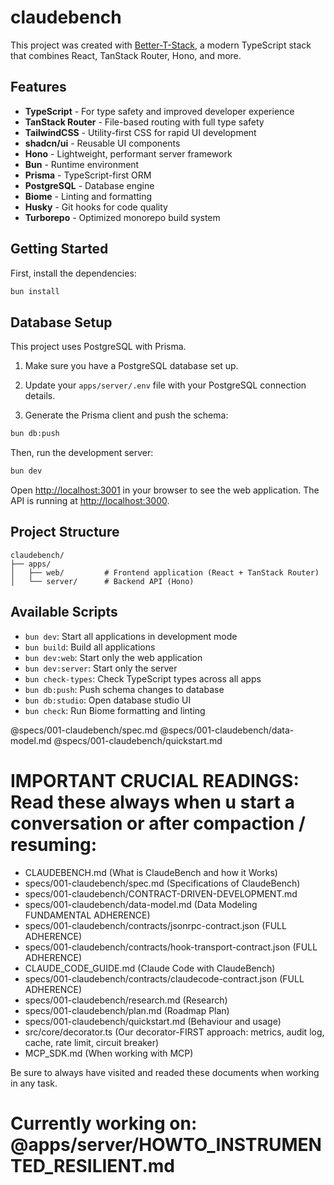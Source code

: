 # claudebench

This project was created with [Better-T-Stack](https://github.com/AmanVarshney01/create-better-t-stack), a modern TypeScript stack that combines React, TanStack Router, Hono, and more.

## Features

- **TypeScript** - For type safety and improved developer experience
- **TanStack Router** - File-based routing with full type safety
- **TailwindCSS** - Utility-first CSS for rapid UI development
- **shadcn/ui** - Reusable UI components
- **Hono** - Lightweight, performant server framework
- **Bun** - Runtime environment
- **Prisma** - TypeScript-first ORM
- **PostgreSQL** - Database engine
- **Biome** - Linting and formatting
- **Husky** - Git hooks for code quality
- **Turborepo** - Optimized monorepo build system

## Getting Started

First, install the dependencies:

```bash
bun install
```
## Database Setup

This project uses PostgreSQL with Prisma.

1. Make sure you have a PostgreSQL database set up.
2. Update your `apps/server/.env` file with your PostgreSQL connection details.

3. Generate the Prisma client and push the schema:
```bash
bun db:push
```


Then, run the development server:

```bash
bun dev
```

Open [http://localhost:3001](http://localhost:3001) in your browser to see the web application.
The API is running at [http://localhost:3000](http://localhost:3000).





## Project Structure

```
claudebench/
├── apps/
│   ├── web/         # Frontend application (React + TanStack Router)
│   └── server/      # Backend API (Hono)
```

## Available Scripts

- `bun dev`: Start all applications in development mode
- `bun build`: Build all applications
- `bun dev:web`: Start only the web application
- `bun dev:server`: Start only the server
- `bun check-types`: Check TypeScript types across all apps
- `bun db:push`: Push schema changes to database
- `bun db:studio`: Open database studio UI
- `bun check`: Run Biome formatting and linting

@specs/001-claudebench/spec.md
@specs/001-claudebench/data-model.md
@specs/001-claudebench/quickstart.md

# **IMPORTANT CRUCIAL READINGS**: Read these always when u start a conversation or after compaction / resuming:

- CLAUDEBENCH.md (What is ClaudeBench and how it Works)
- specs/001-claudebench/spec.md (Specifications of ClaudeBench)
- specs/001-claudebench/CONTRACT-DRIVEN-DEVELOPMENT.md
- specs/001-claudebench/data-model.md (Data Modeling FUNDAMENTAL ADHERENCE)
- specs/001-claudebench/contracts/jsonrpc-contract.json (FULL ADHERENCE)
- specs/001-claudebench/contracts/hook-transport-contract.json (FULL ADHERENCE)
- CLAUDE_CODE_GUIDE.md (Claude Code with ClaudeBench)
- specs/001-claudebench/contracts/claudecode-contract.json (FULL ADHERENCE)
- specs/001-claudebench/research.md (Research)
- specs/001-claudebench/plan.md (Roadmap Plan)
- specs/001-claudebench/quickstart.md (Behaviour and usage)
- src/core/decorator.ts (Our decorator-FIRST approach: metrics, audit log, cache, rate limit, circuit breaker)
- MCP_SDK.md (When working with MCP)

Be sure to always have visited and readed these documents when working in any task.

# Currently working on: @apps/server/HOWTO_INSTRUMENTED_RESILIENT.md
